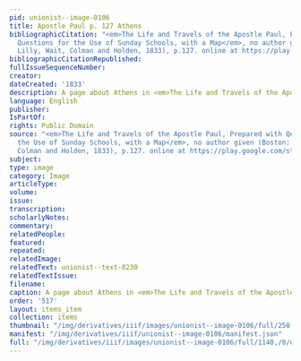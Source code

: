```yaml
---
pid: unionist--image-0106
title: Apostle Paul p. 127 Athens
bibliographicCitation: "<em>The Life and Travels of the Apostle Paul, Prepared with
  Questions for the Use of Sunday Schools, with a Map</em>, no author given (Boston:
  Lilly, Wait, Colman and Holden, 1833), p.127. online at https://play.google.com/store/books/details?id=AzwAAAAAYAAJ&rdid=book-AzwAAAAAYAAJ&rdot=1"
bibliographicCitationRepublished: 
fullIssueSequenceNumber: 
creator: 
dateCreated: '1833'
description: A page about Athens in <em>The Life and Travels of the Apostle Paul</em>
language: English
publisher: 
IsPartOf: 
rights: Public Domain
source: "<em>The Life and Travels of the Apostle Paul, Prepared with Questions for
  the Use of Sunday Schools, with a Map</em>, no author given (Boston: Lilly, Wait,
  Colman and Holden, 1833), p.127. online at https://play.google.com/store/books/details?id=AzwAAAAAYAAJ&rdid=book-AzwAAAAAYAAJ&rdot=1"
subject: 
type: image
category: Image
articleType: 
volume: 
issue: 
transcription: 
scholarlyNotes: 
commentary: 
relatedPeople: 
featured: 
repeated: 
relatedImage: 
relatedText: unionist--text-0230
relatedTextIssue: 
filename: 
caption: A page about Athens in <em>The Life and Travels of the Apostle Paul</em>
order: '517'
layout: items_item
collection: items
thumbnail: "/img/derivatives/iiif/images/unionist--image-0106/full/250,/0/default.jpg"
manifest: "/img/derivatives/iiif/unionist--image-0106/manifest.json"
full: "/img/derivatives/iiif/images/unionist--image-0106/full/1140,/0/default.jpg"
---
```

